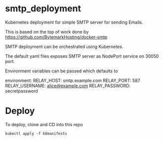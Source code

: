 # smtp_deployment
Kubernetes deployment for simple SMTP server for sending Emails.

This is based on the top of work done by https://github.com/BytemarkHosting/docker-smtp

SMTP deployment can be orchestrated using Kubernetes.

The default yaml files exposes SMTP server as NodePort service on 30050 port.

Environment variables can be passed which defaults to 
    
environment:
  RELAY_HOST: smtp.example.com
  RELAY_PORT: 587
  RELAY_USERNAME: alice@example.com
  RELAY_PASSWORD: secretpassword

# Deploy

To deploy, clone and CD into this repo

`kubectl apply -f k8manifests`
